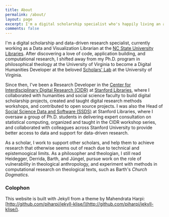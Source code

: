 ```yaml
---
title: About
permalink: /about/
layout: page
excerpt: I'm a digital scholarship specialist who's happily living an alt-ac life in university libraries.
comments: false
---
```


I'm a digital scholarship and data-driven research specialist, currently working as a Data and Visualization Librarian at the [NC State University Libraries](https://www.lib.ncsu.edu/). After discovering a love of code, application building, and computational research, I shifted away from my Ph.D. program in philosophical theology at the University of Virginia to become a Digital Humanities Developer at the beloved [Scholars' Lab](https://scholarslab.lib.virginia.edu/) at the University of Virginia.

Since then, I've been a Research Developer in the [Center for Interdisciplinary Digital Research (CIDR)](https://cidr.stanford.edu) at [Stanford Libraries](https://library.stanford.edu/), where I collaborated with humanities and social science faculty to build digital scholarship projects, created and taught digital research methods workshops, and contributed to open source projects. I was also the Head of [Social Science Data and Software (SSDS)](https://ssds.stanford.edu/) at Stanford Libraries, where I oversaw a group of Ph.D. students in delivering expert consultation on statistical computing, organized and taught in the CIDR workshop series, and collaborated with colleagues across Stanford University to provide better access to data and support for data-driven research.

As a scholar, I work to support other scholars, and help them to achieve research that otherwise seems out of reach due to technical and epistemoogical limits. As a philosopher and theologian, I still read Heidegger, Derrida, Barth, and Jüngel, pursue work on the role of vulnerability in theological anthropology, and experiment with methods in computational research on theological texts, such as Barth's _Church Dogmatics_.

### Colophon

This website is built with Jekyll from a theme by Mahendrata Harpi: [http://github.com/piharpi/jekyll-klise/](http://github.com/piharpi/jekyll-klise/).
